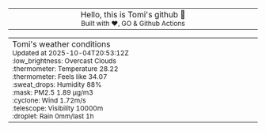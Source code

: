 
<div align="center">
<table>
<tbody>
<td align="center">
<img width="2000" height="0"><br>
Hello, this is Tomi's github 👋<br>
<sup>Built with ❤️, GO & Github Actions</sup><br>
<img width="2000" height="0">
</td>
</tbody>
</table>
</div>
<table>
<tbody>
<td align="left">
<img width="2000" height="0"><br>
Tomi's weather conditions<br>
<sup>Updated at 2025-10-04T20:53:12Z</sup><br>
<sup>:low_brightness: Overcast Clouds</sup><br>
<sup>:thermometer: Temperature 28.22 </sup><br>
<sup>:thermometer: Feels like 34.07</sup><br>
<sup>:sweat_drops: Humidity 88%</sup><br>
<sup>:mask: PM2.5 1.89 μg/m3</sup><br>
<sup>:cyclone: Wind 1.72m/s </sup><br>
<sup>:telescope: Visibility 10000m </sup><br>
<sup>:droplet: Rain 0mm/last 1h </sup><br>
<img width="2000" height="0">
</td>
<td align="left">
<img width="2000" height="0"><br>
<br>
<img width="2000" height="0">
</td>
</tbody>
</table>
</div>
    